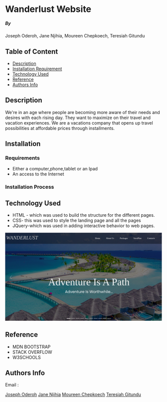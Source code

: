 # Wanderlust Website

##### By 
Joseph Oderoh,
Jane Njihia,
Moureen Chepkoech,
Teresiah Gitundu

## Table of Content
+ [Description](#description)
+ [Installation Requirement](#Installation)
+ [Technology Used](#technology-used)
+ [Reference](#reference)
+ [Authors Info](#author-Info)

## Description
We're in an age where people are becoming more aware of their needs and desires with each rising day. They want to maximize on their travel and vacation experiences. We are a vacations company that opens up travel possibilities at affordable prices through installments.

## Installation

### Requirements
* Either a computer,phone,tablet or an Ipad
* An access to the Internet 

### Installation Process

## Technology Used
* HTML - which was used to build the structure for  the different pages.
* CSS- this was used to style the landing page and all the pages
* JQuery-which was used in adding interactive behavior to web pages.

![Project-design](./images/Wanderlust.png)
## Reference
* MDN BOOTSTRAP
* STACK OVERFLOW
* W3SCHOOLS

## Authors Info
Email : <br>

[Joseph Oderoh](joseph.oderoh@student.moringaschool.com)
[Jane Njihia](jane.njihia@student.moringaschool.com)
[Moureen Chepkoech](moureen.chepkoech@student.moringaschool.com)
[Teresiah Gitundu](teresiah.gitundu@student.moringaschool.com)